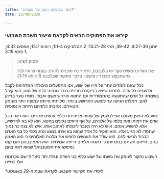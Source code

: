 ```yaml
---
title: 'כיצד מפתחים גישה של מנצחים?'
date: 22/08/2020

---
```


### קיראו את הפסוקים הבאים לקראת שיעור השבת השבועי
יוחנן 4:27-30, 39-42; מתי 15:21-28; 2 תסלוניקים 1:1-4; רומים 15:7; אפסים 4:32; 1 כיפא 3:15.

> <p>פסוק לשינון</p>
> אֶת הָאָדוֹן הַמָּשִׁיחַ הַקְדִּישׁוּ בִּלְבַבְכֶם, וְתָמִיד הֱיוּ מוּכָנִים לְהָשִׁיב בַּעֲנָוָה וְיִרְאָה לְכָל מִישֶׁמְּבַקֵּשׁ מִכֶּם דִּין וְחֶשְׁבּוֹן בִּדְבַר הַתִּקְוָה שֶׁבְּלִבְּכֶם (1 כיפא 3:15).

ככל שאנו לומדים יותר על חייו של ישוע, אנו מתפעלים מיכולתו המדהימה לקבל ולהעצים כל אדם. למרות שיצא בביקורת חריפה כנגד מנהיגי הדת של זמנו, הוא קיבל בשמחה כל אדם שהתקשה בהתמודדות עם החטא והרגיש אשם ואבוד. חסדו נועד בדיוק להם. חמלתו הגיעה עד לפושע המרושע ביותר. סליחתו הייתה עמוקה יותר מעומק חטאיהם. אהבתו כלפיהם הייתה אינסופית.

ישוע לא הפגין מעולם אפילו שמץ של גאווה או יהירות כלפי אנשים אחרים. הוא ראה בכל אדם את דמותו ואת צלמו של אלוהים, על אף היותם נגועים בחטא. הוא לא בא להרשיע, אלא להושיע אותם. איש לא היה מעבר ליכולתו לאהוב אותו. איש לא צנח כה נמוך שחסדו לא הגיע אליו. הוא הוקיר כל אחד שהוא בא איתו במגע ונהג כלפי כל בני האדם בכבוד הראוי להם. הוא עודד את האנשים לחפש את מלכות האלוהים כי הוא האמין בהם. חייהם השתנו בנוכחותו כי דאגתו אליהם הייתה אמיתית. הוא האמין בהם והם קמו ומימשו את הפוטנציאל שהוא ראה בהם.

השבוע נחקור לעומק את גישתו של ישוע כלפי בני האדם ונגלה יחד כיצד ליישם עקרונות אלו בחיינו.

_*לימדו את השיעור השבועי לקראת שבת ה-29 באוגוסט_